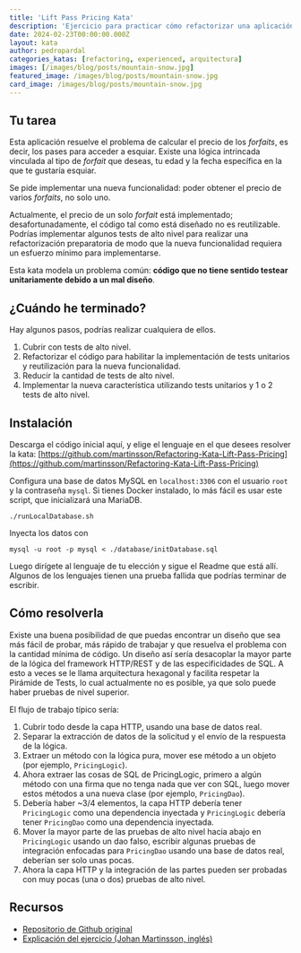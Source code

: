 ```yaml
---
title: 'Lift Pass Pricing Kata'
description: 'Ejercicio para practicar cómo refactorizar una aplicación real con una base de datos.'
date: 2024-02-23T00:00:00.000Z
layout: kata
author: pedropardal
categories_katas: [refactoring, experienced, arquitectura]
images: [/images/blog/posts/mountain-snow.jpg]
featured_image: /images/blog/posts/mountain-snow.jpg
card_image: /images/blog/posts/mountain-snow.jpg
---
```


## Tu tarea

Esta aplicación resuelve el problema de calcular el precio de los *forfaits*, es decir, los pases para acceder a esquiar. Existe una lógica intrincada vinculada al tipo de *forfait* que deseas, tu edad y la fecha específica en la que te gustaría esquiar.

Se pide implementar una nueva funcionalidad: poder obtener el precio de varios *forfaits*, no solo uno.

Actualmente, el precio de un solo *forfait* está implementado; desafortunadamente, el código tal como está diseñado no es reutilizable. Podrías implementar algunos tests de alto nivel para realizar una refactorización preparatoria de modo que la nueva funcionalidad requiera un esfuerzo mínimo para implementarse.

Esta kata modela un problema común: **código que no tiene sentido testear unitariamente debido a un mal diseño**.

## ¿Cuándo he terminado?
Hay algunos pasos, podrías realizar cualquiera de ellos.

1. Cubrir con tests de alto nivel.
2. Refactorizar el código para habilitar la implementación de tests unitarios y reutilización para la nueva funcionalidad.
3. Reducir la cantidad de tests de alto nivel.
4. Implementar la nueva característica utilizando tests unitarios y 1 o 2 tests de alto nivel.

## Instalación

Descarga el código inicial aquí, y elige el lenguaje en el que desees resolver la kata: [https://github.com/martinsson/Refactoring-Kata-Lift-Pass-Pricing](https://github.com/martinsson/Refactoring-Kata-Lift-Pass-Pricing)

Configura una base de datos MySQL en `localhost:3306` con el usuario `root` y la contraseña `mysql`. Si tienes Docker instalado, lo más fácil es usar este script, que inicializará una MariaDB.

```
./runLocalDatabase.sh
```

Inyecta los datos con

```
mysql -u root -p mysql < ./database/initDatabase.sql
```

Luego dirígete al lenguaje de tu elección y sigue el Readme que está allí. Algunos de los lenguajes tienen una prueba fallida que podrías terminar de escribir.

## Cómo resolverla

Existe una buena posibilidad de que puedas encontrar un diseño que sea más fácil de probar, más rápido de trabajar y que resuelva el problema con la cantidad mínima de código. Un diseño así sería desacoplar la mayor parte de la lógica del framework HTTP/REST y de las especificidades de SQL. A esto a veces se le llama arquitectura hexagonal y facilita respetar la Pirámide de Tests, lo cual actualmente no es posible, ya que solo puede haber pruebas de nivel superior.

El flujo de trabajo típico sería:

1. Cubrir todo desde la capa HTTP, usando una base de datos real.
2. Separar la extracción de datos de la solicitud y el envío de la respuesta de la lógica.
3. Extraer un método con la lógica pura, mover ese método a un objeto (por ejemplo, `PricingLogic`).
4. Ahora extraer las cosas de SQL de PricingLogic, primero a algún método con una firma que no tenga nada que ver con SQL, luego mover estos métodos a una nueva clase (por ejemplo, `PricingDao`).
5. Debería haber ~3/4 elementos, la capa HTTP debería tener `PricingLogic` como una dependencia inyectada y `PricingLogic` debería tener `PricingDao` como una dependencia inyectada.
6. Mover la mayor parte de las pruebas de alto nivel hacia abajo en `PricingLogic` usando un dao falso, escribir algunas pruebas de integración enfocadas para `PricingDao` usando una base de datos real, deberían ser solo unas pocas.
7. Ahora la capa HTTP y la integración de las partes pueden ser probadas con muy pocas (una o dos) pruebas de alto nivel.

## Recursos

- [Repositorio de Github original](https://github.com/martinsson/Refactoring-Kata-Lift-Pass-Pricing?tab=readme-ov-file)
- [Explicación del ejercicio (Johan Martinsson, inglés)](https://www.youtube.com/watch?v=-gSyD60WAvc&ab_channel=JohanMartinsson)
